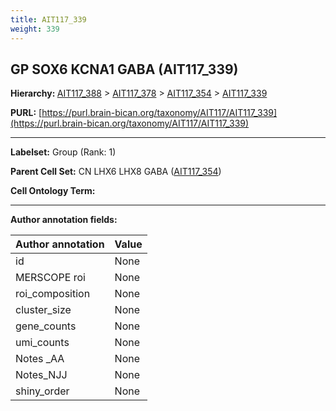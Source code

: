 ```yaml
---
title: AIT117_339
weight: 339
---
```

## GP SOX6 KCNA1 GABA (AIT117_339)
<b>Hierarchy: </b>
[AIT117_388](../AIT117_388) >
[AIT117_378](../AIT117_378) >
[AIT117_354](../AIT117_354) >
[AIT117_339](../AIT117_339)

**PURL:** [https://purl.brain-bican.org/taxonomy/AIT117/AIT117_339](https://purl.brain-bican.org/taxonomy/AIT117/AIT117_339)

---


**Labelset:** Group (Rank: 1)

**Parent Cell Set:** CN LHX6 LHX8 GABA ([AIT117_354](../AIT117_354))



**Cell Ontology Term:** 

[MARKER GENES.]: #


---

[TRANSFERRED ANNOTATIONS.]: #


[AUTHOR ANNOTATION FIELDS.]: #


**Author annotation fields:**

| Author annotation | Value |
|-------------------|-------|
|id|None|
|MERSCOPE roi|None|
|roi_composition|None|
|cluster_size|None|
|gene_counts|None|
|umi_counts|None|
|Notes _AA|None|
|Notes_NJJ|None|
|shiny_order|None|
